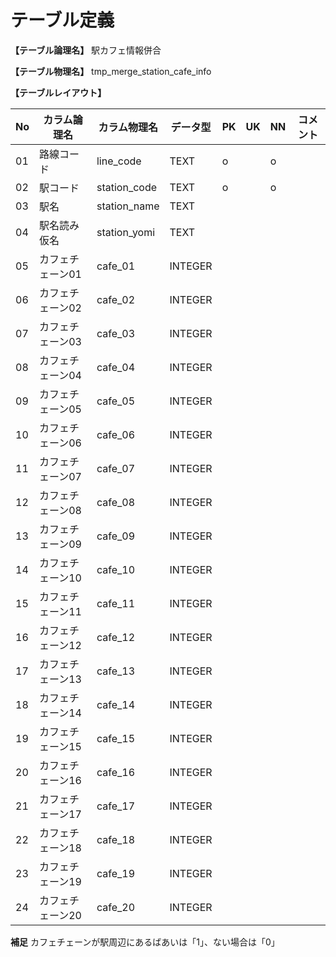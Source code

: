 # テーブル定義

**【テーブル論理名】**
駅カフェ情報併合

**【テーブル物理名】**
tmp_merge_station_cafe_info

**【テーブルレイアウト】**

| No  | カラム論理名        | カラム物理名              | データ型  | PK  | UK  | NN  | コメント                    |
| --- | ------------------- | ------------------------  | --------- | --- | --- | --- | --------------------------- |
| 01  | 路線コード          | line_code                 | TEXT      | o   |     | o   |                             |
| 02  | 駅コード            | station_code              | TEXT      | o   |     | o   |                             |
| 03  | 駅名                | station_name              | TEXT      |     |     |     |                             |
| 04  | 駅名読み仮名        | station_yomi              | TEXT      |     |     |     |                             |
| 05  | カフェチェーン01    | cafe_01                   | INTEGER   |     |     |     |                             |
| 06  | カフェチェーン02    | cafe_02                   | INTEGER   |     |     |     |                             |
| 07  | カフェチェーン03    | cafe_03                   | INTEGER   |     |     |     |                             |
| 08  | カフェチェーン04    | cafe_04                   | INTEGER   |     |     |     |                             |
| 09  | カフェチェーン05    | cafe_05                   | INTEGER   |     |     |     |                             |
| 10  | カフェチェーン06    | cafe_06                   | INTEGER   |     |     |     |                             |
| 11  | カフェチェーン07    | cafe_07                   | INTEGER   |     |     |     |                             |
| 12  | カフェチェーン08    | cafe_08                   | INTEGER   |     |     |     |                             |
| 13  | カフェチェーン09    | cafe_09                   | INTEGER   |     |     |     |                             |
| 14  | カフェチェーン10    | cafe_10                   | INTEGER   |     |     |     |                             |
| 15  | カフェチェーン11    | cafe_11                   | INTEGER   |     |     |     |                             |
| 16  | カフェチェーン12    | cafe_12                   | INTEGER   |     |     |     |                             |
| 17  | カフェチェーン13    | cafe_13                   | INTEGER   |     |     |     |                             |
| 18  | カフェチェーン14    | cafe_14                   | INTEGER   |     |     |     |                             |
| 19  | カフェチェーン15    | cafe_15                   | INTEGER   |     |     |     |                             |
| 20  | カフェチェーン16    | cafe_16                   | INTEGER   |     |     |     |                             |
| 21  | カフェチェーン17    | cafe_17                   | INTEGER   |     |     |     |                             |
| 22  | カフェチェーン18    | cafe_18                   | INTEGER   |     |     |     |                             |
| 23  | カフェチェーン19    | cafe_19                   | INTEGER   |     |     |     |                             |
| 24  | カフェチェーン20    | cafe_20                   | INTEGER   |     |     |     |                             |

**補足**
カフェチェーンが駅周辺にあるばあいは「1」、ない場合は「0」

